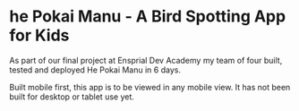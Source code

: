 # he Pokai Manu - A Bird Spotting App for Kids

As part of our final project at Ensprial Dev Academy my team of four built, tested and deployed He Pokai Manu in 6 days.

Built mobile first, this app is to be viewed in any mobile view.  It has not been built for desktop or tablet use yet.
